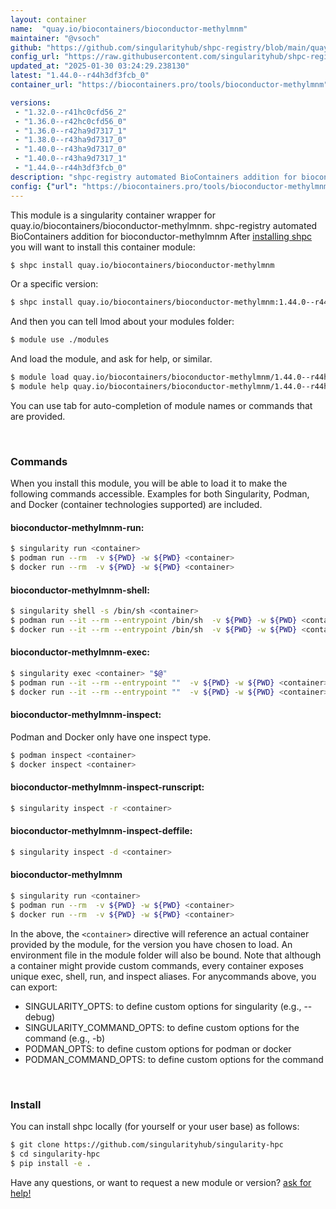 ```yaml
---
layout: container
name:  "quay.io/biocontainers/bioconductor-methylmnm"
maintainer: "@vsoch"
github: "https://github.com/singularityhub/shpc-registry/blob/main/quay.io/biocontainers/bioconductor-methylmnm/container.yaml"
config_url: "https://raw.githubusercontent.com/singularityhub/shpc-registry/main/quay.io/biocontainers/bioconductor-methylmnm/container.yaml"
updated_at: "2025-01-30 03:24:29.238130"
latest: "1.44.0--r44h3df3fcb_0"
container_url: "https://biocontainers.pro/tools/bioconductor-methylmnm"

versions:
 - "1.32.0--r41hc0cfd56_2"
 - "1.36.0--r42hc0cfd56_0"
 - "1.36.0--r42ha9d7317_1"
 - "1.38.0--r43ha9d7317_0"
 - "1.40.0--r43ha9d7317_0"
 - "1.40.0--r43ha9d7317_1"
 - "1.44.0--r44h3df3fcb_0"
description: "shpc-registry automated BioContainers addition for bioconductor-methylmnm"
config: {"url": "https://biocontainers.pro/tools/bioconductor-methylmnm", "maintainer": "@vsoch", "description": "shpc-registry automated BioContainers addition for bioconductor-methylmnm", "latest": {"1.44.0--r44h3df3fcb_0": "sha256:094ec97d6723af7a97a1c6afe962f8c961df487a8d021d7fab2a7346650b7fc7"}, "tags": {"1.32.0--r41hc0cfd56_2": "sha256:76db74e93222fe45d45b039dc5148f5358756aa274897d1ac54ec05530fb4178", "1.36.0--r42hc0cfd56_0": "sha256:87a100f6d8389c8addab16a4435e1c2566ced3978e21efdb579933ba2a9bd36e", "1.36.0--r42ha9d7317_1": "sha256:cbff63a479c6d5e16e94480946e85885a9a5bf7dd5f546d6eb69c1bb8363baa2", "1.38.0--r43ha9d7317_0": "sha256:0a5a1291b8e59c8de932902c8566c465f189e3a994f2a16e062c9d4cb5475516", "1.40.0--r43ha9d7317_0": "sha256:9ececf5a9ece1479f6570eee3394e075773e74745d195ed0e2d94c4688a6baae", "1.40.0--r43ha9d7317_1": "sha256:3f4b78f6535fc89618b6ca8219547251a78424b40d307ec4e4f34ea7acedd4a0", "1.44.0--r44h3df3fcb_0": "sha256:094ec97d6723af7a97a1c6afe962f8c961df487a8d021d7fab2a7346650b7fc7"}, "docker": "quay.io/biocontainers/bioconductor-methylmnm"}
---
```


This module is a singularity container wrapper for quay.io/biocontainers/bioconductor-methylmnm.
shpc-registry automated BioContainers addition for bioconductor-methylmnm
After [installing shpc](#install) you will want to install this container module:


```bash
$ shpc install quay.io/biocontainers/bioconductor-methylmnm
```

Or a specific version:

```bash
$ shpc install quay.io/biocontainers/bioconductor-methylmnm:1.44.0--r44h3df3fcb_0
```

And then you can tell lmod about your modules folder:

```bash
$ module use ./modules
```

And load the module, and ask for help, or similar.

```bash
$ module load quay.io/biocontainers/bioconductor-methylmnm/1.44.0--r44h3df3fcb_0
$ module help quay.io/biocontainers/bioconductor-methylmnm/1.44.0--r44h3df3fcb_0
```

You can use tab for auto-completion of module names or commands that are provided.

<br>

### Commands

When you install this module, you will be able to load it to make the following commands accessible.
Examples for both Singularity, Podman, and Docker (container technologies supported) are included.

#### bioconductor-methylmnm-run:

```bash
$ singularity run <container>
$ podman run --rm  -v ${PWD} -w ${PWD} <container>
$ docker run --rm  -v ${PWD} -w ${PWD} <container>
```

#### bioconductor-methylmnm-shell:

```bash
$ singularity shell -s /bin/sh <container>
$ podman run --it --rm --entrypoint /bin/sh  -v ${PWD} -w ${PWD} <container>
$ docker run --it --rm --entrypoint /bin/sh  -v ${PWD} -w ${PWD} <container>
```

#### bioconductor-methylmnm-exec:

```bash
$ singularity exec <container> "$@"
$ podman run --it --rm --entrypoint ""  -v ${PWD} -w ${PWD} <container> "$@"
$ docker run --it --rm --entrypoint ""  -v ${PWD} -w ${PWD} <container> "$@"
```

#### bioconductor-methylmnm-inspect:

Podman and Docker only have one inspect type.

```bash
$ podman inspect <container>
$ docker inspect <container>
```

#### bioconductor-methylmnm-inspect-runscript:

```bash
$ singularity inspect -r <container>
```

#### bioconductor-methylmnm-inspect-deffile:

```bash
$ singularity inspect -d <container>
```



#### bioconductor-methylmnm

```bash
$ singularity run <container>
$ podman run --rm  -v ${PWD} -w ${PWD} <container>
$ docker run --rm  -v ${PWD} -w ${PWD} <container>
```


In the above, the `<container>` directive will reference an actual container provided
by the module, for the version you have chosen to load. An environment file in the
module folder will also be bound. Note that although a container
might provide custom commands, every container exposes unique exec, shell, run, and
inspect aliases. For anycommands above, you can export:

 - SINGULARITY_OPTS: to define custom options for singularity (e.g., --debug)
 - SINGULARITY_COMMAND_OPTS: to define custom options for the command (e.g., -b)
 - PODMAN_OPTS: to define custom options for podman or docker
 - PODMAN_COMMAND_OPTS: to define custom options for the command

<br>

### Install

You can install shpc locally (for yourself or your user base) as follows:

```bash
$ git clone https://github.com/singularityhub/singularity-hpc
$ cd singularity-hpc
$ pip install -e .
```

Have any questions, or want to request a new module or version? [ask for help!](https://github.com/singularityhub/singularity-hpc/issues)